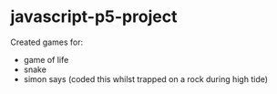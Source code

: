 # javascript-p5-project

Created games for:

- game of life
- snake
- simon says (coded this whilst trapped on a rock during high tide)
